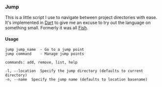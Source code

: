### Jump

This is a little script I use to navigate between project directories with ease. It's implemented in [Dart](https://dartlang.org) to give me an excuse to try out the language on something small. Formerly it was all [Fish](http://fishshell.com).

#### Usage

    jump jump_name  - Go to a jump point
    jump command    - Manage jump points

    commands: add, remove, list, help

    -l, --location  Specify the jump directory (defaults to current directory)
    -n, --name  Specify the jump name (defaults to location basename)
